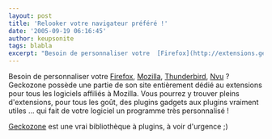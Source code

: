 ```yaml
---
layout: post
title: 'Relooker votre navigateur préféré !'
date: '2005-09-19 06:16:45'
author: keupsonite
tags: blabla
excerpt: "Besoin de personnaliser votre  [Firefox](http://extensions.geckozone.org/Firefox/), [Mozilla](http://extensions.geckozone.org/Mozilla/),  [Thunderbird](http://extensions.geckozone.org/Thunderbird/), [Nvu](http://extensions.geckozone.org/Nvu/) ?       \nGeckozone possède une partie de son site entièrement dédié au extensions pour tous      …"
---
```


Besoin de personnaliser votre  [Firefox](http://extensions.geckozone.org/Firefox/), [Mozilla](http://extensions.geckozone.org/Mozilla/),  [Thunderbird](http://extensions.geckozone.org/Thunderbird/), [Nvu](http://extensions.geckozone.org/Nvu/) ?
Geckozone possède une partie de son site entièrement dédié au extensions pour tous les logiciels affiliés à Mozilla. Vous pourrez y trouver pleins d'extensions, pour tous les goût, des plugins gadgets aux plugins vraiment utiles ... qui fait de votre logiciel un programme très personnalisé !

[Geckozone](http://extensions.geckozone.org/) est une vrai bibliothèque à plugins, à voir d'urgence ;)
